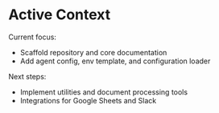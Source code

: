 # Active Context

Current focus:
- Scaffold repository and core documentation
- Add agent config, env template, and configuration loader

Next steps:
- Implement utilities and document processing tools
- Integrations for Google Sheets and Slack
